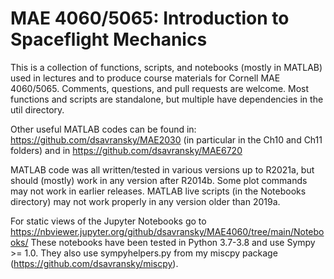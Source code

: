 # MAE 4060/5065: Introduction to Spaceflight Mechanics

This is a collection of functions, scripts, and notebooks (mostly in MATLAB) used in lectures and to produce course materials for Cornell MAE 4060/5065.  Comments, questions, and pull requests are welcome. Most functions and scripts are standalone, but multiple have dependencies in the util directory. 

Other useful MATLAB codes can be found in: https://github.com/dsavransky/MAE2030 (in particular in the Ch10 and Ch11 folders) and in https://github.com/dsavransky/MAE6720 

MATLAB code was all written/tested in various versions up to R2021a, but should (mostly) work in any version after R2014b.  Some plot commands may not work in earlier releases. MATLAB live scripts (in the Notebooks directory) may not work properly in any version older than 2019a.

For static views of the Jupyter Notebooks go to https://nbviewer.jupyter.org/github/dsavransky/MAE4060/tree/main/Notebooks/
These notebooks have been tested in Python 3.7-3.8 and use Sympy >= 1.0.  They also use sympyhelpers.py from my miscpy package (https://github.com/dsavransky/miscpy). 
